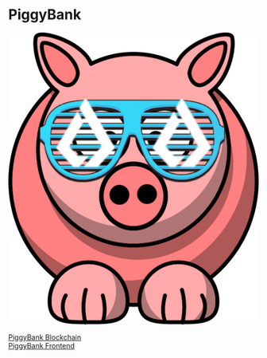 # PiggyBank

![alt text](https://github.com/anonimowy891/piggybank/blob/main/front/src/media/piggy.png)


[PiggyBank Blockchain](blockchain)  
[PiggyBank Frontend](front)
